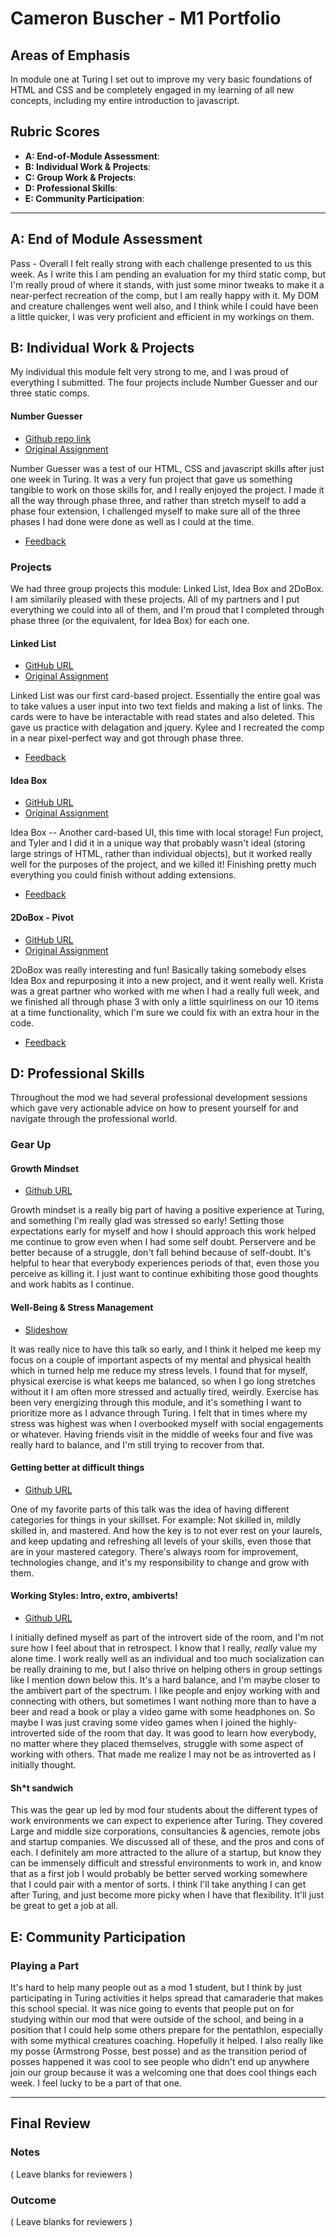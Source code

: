 # Cameron Buscher - M1 Portfolio

## Areas of Emphasis

In module one at Turing I set out to improve my very basic foundations of HTML and CSS and be completely engaged in my learning of all new concepts, including my entire introduction to javascript.

## Rubric Scores

* **A: End-of-Module Assessment**: 
* **B: Individual Work & Projects**: 
* **C: Group Work & Projects**: 
* **D: Professional Skills**: 
* **E: Community Participation**: 

-----------------------

## A: End of Module Assessment

Pass - Overall I felt really strong with each challenge presented to us this week. As I write this I am pending an evaluation for my third static comp, but I'm really proud of where it stands, with just some minor tweaks to make it a near-perfect recreation of the comp, but I am really happy with it. My DOM and creature challenges went well also, and I think while I could have been a little quicker, I was very proficient and efficient in my workings on them. 


## B: Individual Work & Projects

My individual this module felt very strong to me, and I was proud of everything I submitted. The four projects include Number Guesser and our three static comps.

#### Number Guesser

* [Github repo link](https://github.com/YayFiber/number-guesser)
* [Original Assignment](http://frontend.turing.io/projects/number-guesser.html)

Number Guesser was a test of our HTML, CSS and javascript skills after just one week in Turing. It was a very fun project that gave us something tangible to work on those skills for, and I really enjoyed the project. I made it all the way through phase three, and rather than stretch myself to add a phase four extension, I challenged myself to make sure all of the three phases I had done were done as well as I could at the time.

* [Feedback](https://github.com/turingschool/front-end-submissions-public/edit/master/1801/mod-1/number-guesser/cameron-buscher.md)

### Projects

We had three group projects this module: Linked List, Idea Box and 2DoBox. I am similarily pleased with these projects. All of my partners and I put everything we could into all of them, and I'm proud that I completed through phase three (or the equivalent, for Idea Box) for each one.

#### Linked List

* [GitHub URL](https://github.com/YayFiber/LinkedList)
* [Original Assignment](http://frontend.turing.io/projects/linked-list.html)

Linked List was our first card-based project. Essentially the entire goal was to take values a user input into two text fields and making a list of links. The cards were to have be interactable with read states and also deleted. This gave us practice with delagation and jquery. Kylee and I recreated the comp in a near pixel-perfect way and got through phase three.

* [Feedback](https://github.com/turingschool/front-end-submissions-public/blob/master/1801/mod-1/linked-list/kylee-cameron.md)

#### Idea Box

* [GitHub URL](https://github.com/mcnamara14/idea-box)
* [Original Assignment](http://frontend.turing.io/projects/ideabox.html)

Idea Box -- Another card-based UI, this time with local storage! Fun project, and Tyler and I did it in a unique way that probably wasn't ideal (storing large strings of HTML, rather than individual objects), but it worked really well for the purposes of the project, and we killed it! Finishing pretty much everything you could finish without adding extensions.

* [Feedback](https://github.com/turingschool/front-end-submissions-public/blob/master/1801/mod-1/idea-box/cameron-tyler.md)

#### 2DoBox - Pivot

* [GitHub URL](https://github.com/YayFiber/2DoBox-Pivot)
* [Original Assignment](http://frontend.turing.io/projects/2DoBox-Pivot-Mod1.html)

2DoBox was really interesting and fun! Basically taking somebody elses Idea Box and repurposing it into a new project, and it went really well. Krista was a great partner who worked with me when I had a really full week, and we finished all through phase 3 with only a little squirliness on our 10 items at a time functionality, which I'm sure we could fix with an extra hour in the code. 

* [Feedback](https://github.com/turingschool/front-end-submissions-public/blob/master/1801/mod-1/to-do-box/cameron-krista.md)

## D: Professional Skills
Throughout the mod we had several professional development sessions which gave very actionable advice on how to present yourself for and navigate through the professional world.

### Gear Up

#### Growth Mindset

* [Github URL](https://github.com/turingschool/gear-up/blob/master/m1_citizenship/session_1_growth_mindset.markdown)

Growth mindset is a really big part of having a positive experience at Turing, and something I'm really glad was stressed so early! Setting those expectations early for myself and how I should approach this work helped me continue to grow even when I had some self doubt. Perservere and be better because of a struggle, don't fall behind because of self-doubt. It's helpful to hear that everybody experiences periods of that, even those you perceive as killing it. I just want to continue exhibiting those good thoughts and work habits as I continue.

#### Well-Being & Stress Management

* [Slideshow](https://docs.google.com/presentation/d/1udbQS8rNQX0aM0dtxHerV30W7HGVGOcWfqOpDKVVcts/edit#slide=id.p10)

It was really nice to have this talk so early, and I think it helped me keep my focus on a couple of important aspects of my mental and physical health which in turned help me reduce my stress levels. I found that for myself, physical exercise is what keeps me balanced, so when I go long stretches without it I am often more stressed and actually tired, weirdly. Exercise has been very energizing through this module, and it's something I want to prioritize more as I advance through Turing. I felt that in times where my stress was highest was when I overbooked myself with social engagements or whatever. Having friends visit in the middle of weeks four and five was really hard to balance, and I'm still trying to recover from that.

#### Getting better at difficult things

* [Github URL](https://github.com/turingschool/gear-up/blob/master/m1_citizenship/session_2_getting_better_at_difficult_things.md)

One of my favorite parts of this talk was the idea of having different categories for things in your skillset. For example: Not skilled in, mildly skilled in, and mastered. And how the key is to not ever rest on your laurels, and keep updating and refreshing all levels of your skills, even those that are in your mastered category. There's always room for improvement, technologies change, and it's my responsibility to change and grow with them.

#### Working Styles: Intro, extro, ambiverts!

* [Github URL](https://github.com/turingschool/gear-up/blob/master/m1_citizenship/session_3_intro_extro_ambivert_styles.markdown)

I initially defined myself as part of the introvert side of the room, and I'm not sure how I feel about that in retrospect. I know that I really, _really_ value my alone time. I work really well as an individual and too much socialization can be really draining to me, but I also thrive on helping others in group settings like I mention down below this. It's a hard balance, and I'm maybe closer to the ambivert part of the spectrum. I like people and enjoy working with and connecting with others, but sometimes I want nothing more than to have a beer and read a book or play a video game with some headphones on. So maybe I was just craving some video games when I joined the highly-introverted side of the room that day. It was good to learn how everybody, no matter where they placed themselves, struggle with some aspect of working with others. That made me realize I may not be as introverted as I initially thought.

#### Sh\*t sandwich

This was the gear up led by mod four students about the different types of work environments we can expect to experience after Turing. They covered Large and middle size corporations, consultancies & agencies, remote jobs and startup companies. We discussed all of these, and the pros and cons of each. I definitely am more attracted to the allure of a startup, but know they can be immensely difficult and stressful environments to work in, and know that as a first job I would probably be better served working somewhere that I could pair with a mentor of sorts. I think I'll take anything I can get after Turing, and just become more picky when I have that flexibility. It'll just be great to get a job at all.

## E: Community Participation

### Playing a Part

It's hard to help many people out as a mod 1 student, but I think by just participating in Turing activities it helps spread that camaraderie that makes this school special. It was nice going to events that people put on for studying within our mod that were outside of the school, and being in a position that I could help some others prepare for the pentathlon, especially with some mythical creatures coaching. Hopefully it helped. I also really like my posse (Armstrong Posse, best posse) and as the transition period of posses happened it was cool to see people who didn't end up anywhere join our group because it was a welcoming one that does cool things each week. I feel lucky to be a part of that one. 

------------------

## Final Review

### Notes

( Leave blanks for reviewers )

### Outcome

( Leave blanks for reviewers )